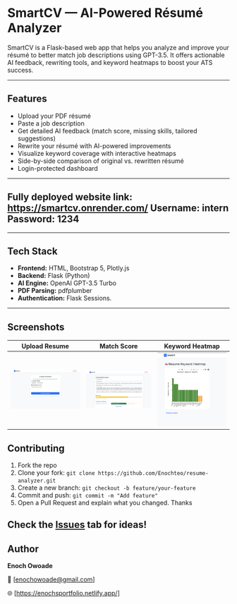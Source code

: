 
#  SmartCV — AI-Powered Résumé Analyzer

SmartCV is a Flask-based web app that helps you analyze and improve your résumé to better match job descriptions using GPT-3.5. It offers actionable AI feedback, rewriting tools, and keyword heatmaps to boost your ATS success.

---

##  Features

-  Upload your PDF résumé  
-  Paste a job description 
-  Get detailed AI feedback (match score, missing skills, tailored suggestions)  
-  Rewrite your résumé with AI-powered improvements  
-  Visualize keyword coverage with interactive heatmaps  
-  Side-by-side comparison of original vs. rewritten résumé  
- Login-protected dashboard  

---
Fully deployed website link: https://smartcv.onrender.com/
Username: intern
Password: 1234
---
---

##  Tech Stack

- **Frontend:** HTML, Bootstrap 5, Plotly.js  
- **Backend:** Flask (Python)  
- **AI Engine:** OpenAI GPT-3.5 Turbo  
- **PDF Parsing:** pdfplumber  
- **Authentication:** Flask Sessions.

---

##  Screenshots

| Upload Resume | Match Score | Keyword Heatmap |
|---|---|---|
| ![Upload](static/screenshots/upload.png) | ![Score](static/screenshots/score.png) | ![Heatmap](static/screenshots/heatmap.png) |




##  Contributing

1. Fork the repo
2. Clone your fork: `git clone https://github.com/Enochteo/resume-analyzer.git`
3. Create a new branch: `git checkout -b feature/your-feature`
4. Commit and push: `git commit -m "Add feature"`
5. Open a Pull Request and explain what you changed. Thanks

Check the [Issues](https://github.com/Enochteo/resume-analyzer/issues) tab for ideas!
---

##  Author

**Enoch Owoade** 

📧 [enochowoade@gmail.com] 

🌐 [https://enochsportfolio.netlify.app/]


